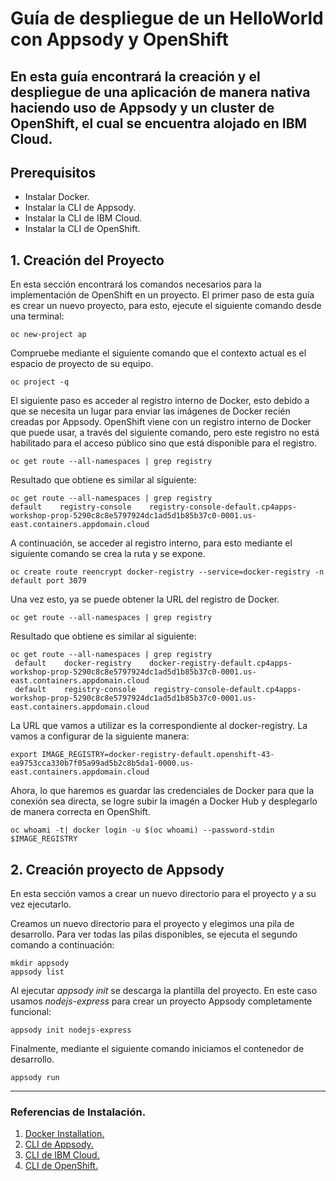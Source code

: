 # Guía de despliegue de un HelloWorld con Appsody y OpenShift

En esta guía encontrará la creación y el despliegue de una aplicación de manera nativa haciendo uso de Appsody y un cluster de OpenShift, el cual se encuentra alojado en IBM Cloud.
---
## Prerequisitos

- Instalar Docker.
- Instalar la CLI de Appsody.
- Instalar la CLI de IBM Cloud.
- Instalar la CLI de OpenShift.


## 1. Creación del Proyecto

En esta sección encontrará los comandos necesarios para la implementación de OpenShift en un proyecto. El primer paso de esta guía es crear un nuevo proyecto, para esto, ejecute el siguiente comando desde una terminal:

```
oc new-project ap
```
Compruebe mediante el siguiente comando que el contexto actual es el espacio de proyecto de su equipo.
```
oc project -q
```
El siguiente paso es acceder al registro interno de Docker, esto debido a que se necesita un lugar para enviar las imágenes de Docker recién creadas por Appsody. OpenShift viene con un registro interno de Docker que puede usar, a través del siguiente comando, pero este registro no está habilitado para el acceso público sino que está disponible para el registro.
```
oc get route --all-namespaces | grep registry
```
Resultado que obtiene es similar al siguiente:
```
oc get route --all-namespaces | grep registry
default    registry-console    registry-console-default.cp4apps-workshop-prop-5290c8c8e5797924dc1ad5d1b85b37c0-0001.us-east.containers.appdomain.cloud
```
A continuación, se acceder al registro interno, para esto mediante el siguiente comando se crea la ruta y se expone.
```
oc create route reencrypt docker-registry --service=docker-registry -n default port 3079
```
Una vez esto, ya se puede obtener la URL del registro de Docker.
```
oc get route --all-namespaces | grep registry
```

Resultado que obtiene es similar al siguiente:
```
oc get route --all-namespaces | grep registry
 default    docker-registry    docker-registry-default.cp4apps-workshop-prop-5290c8c8e5797924dc1ad5d1b85b37c0-0001.us-    east.containers.appdomain.cloud
 default    registry-console    registry-console-default.cp4apps-workshop-prop-5290c8c8e5797924dc1ad5d1b85b37c0-0001.us-    east.containers.appdomain.cloud
 ```
 La URL que vamos a utilizar es la correspondiente al docker-registry. La vamos a configurar de la siguiente manera:
 ```
 export IMAGE_REGISTRY=docker-registry-default.openshift-43-ea9753cca330b7f05a99ad5b2c8b5da1-0000.us-east.containers.appdomain.cloud
 ```
Ahora, lo que haremos es guardar las credenciales de Docker para que la conexión sea directa, se logre subir la imagén a Docker Hub y desplegarlo de manera correcta en OpenShift.
```
oc whoami -t| docker login -u $(oc whoami) --password-stdin $IMAGE_REGISTRY
```

## 2. Creación proyecto de Appsody
En esta sección vamos a crear un nuevo directorio para el proyecto y a su vez ejecutarlo. 

Creamos un nuevo directorio para el proyecto y elegimos una pila de desarrollo. Para ver todas las pilas disponibles, se ejecuta el segundo comando a continuación:
```
mkdir appsody
appsody list
```
Al ejecutar *appsody init <stack>* se descarga la plantilla del proyecto. En este caso usamos *nodejs-express* para crear un proyecto Appsody completamente funcional:
```
appsody init nodejs-express
```
Finalmente, mediante el siguiente comando iniciamos el contenedor de desarrollo.
```
appsody run
```
---
### Referencias de Instalación.
1. <a href="https://docs.docker.com/get-docker/"> Docker Installation.
2. <a href="https://appsody.dev/docs/installing/installing-appsody"> CLI de Appsody.
3. <a href="https://cloud.ibm.com/docs/cli"> CLI de IBM Cloud.
4. <a href="https://cloud.ibm.com/docs/openshift?topic=openshift-openshift-cli&locale=es"> CLI de OpenShift.

